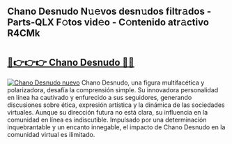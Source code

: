 ## Chano Desnudo N𝚞𝚎vos desn𝚞dos filtr𝚊dos - Parts-QLX F𝚘tos vid𝚎o - C𝚘ntenido atr𝚊ctivo R4CMk

# <h2><a href="http://mb8d6le.tromn.icu/?c=Chano+Desnudo">🔗👉👉👉 Chano Desnudo 🔗🔗</a></h2>

[![Chano Desnudo nuevo](https://i.imgur.com/pEAQMta.gif)](http://mb8d6le.tromn.icu/?c=Chano+Desnudo)
Chano Desnudo, una figura multifacética y polarizadora, desafía la comprensión simple. Su innovadora personalidad en línea ha cautivado y enfurecido a sus seguidores, generando discusiones sobre ética, expresión artística y la dinámica de las sociedades virtuales. Aunque su dirección futura no está clara, su influencia en la comunidad en línea es indiscutible. Impulsado por una determinación inquebrantable y un encanto innegable, el impacto de Chano Desnudo en la comunidad virtual es ilimitado.
